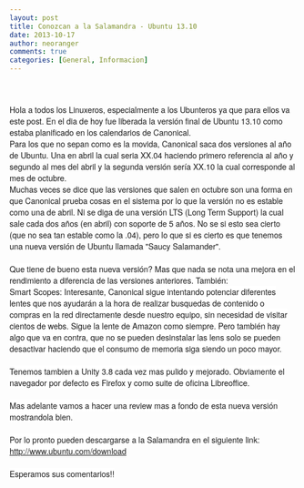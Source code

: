 ```yaml
---
layout: post
title: Conozcan a la Salamandra - Ubuntu 13.10
date: 2013-10-17
author: neoranger
comments: true
categories: [General, Informacion]
---
```

<div class="separator" style="clear:both;text-align:center;"></div><span style="font-family:Helvetica Neue, Arial, Helvetica, sans-serif;"><br /></span><span style="font-family:Helvetica Neue, Arial, Helvetica, sans-serif;"><br /></span><span style="font-family:Helvetica Neue, Arial, Helvetica, sans-serif;">Hola a todos los Linuxeros, especialmente a los Ubunteros ya que para ellos va este post. En el dia de hoy fue liberada la versión final de Ubuntu 13.10 como estaba planificado en los calendarios de Canonical.</span><br /><span style="font-family:Helvetica Neue, Arial, Helvetica, sans-serif;">Para los que no sepan como es la movida, Canonical saca dos versiones al año de Ubuntu. Una en abril la cual seria XX.04 haciendo primero referencia al año y segundo al mes del abril y la segunda versión sería XX.10 la cual corresponde al mes de octubre. </span><br /><span style="font-family:Helvetica Neue, Arial, Helvetica, sans-serif;">Muchas veces se dice que las versiones que salen en octubre son una forma en que Canonical prueba cosas en el sistema por lo que la versión no es estable como una de abril. Ni se diga de una versión LTS (Long Term Support) la cual sale cada dos años (en abril) con soporte de 5 años. No se si esto sea cierto (que no sea tan estable como la .04), pero lo que si es cierto es que tenemos una nueva versión de Ubuntu llamada "Saucy Salamander".</span><br /><span style="font-family:Helvetica Neue, Arial, Helvetica, sans-serif;"><br /><span style="background-color:white;">Que tiene de bueno esta nueva versión? Mas que nada se nota una mejora en el rendimiento a diferencia de las versiones anteriores. También:</span></span><br /><span style="background-color:white;font-family:Helvetica Neue, Arial, Helvetica, sans-serif;">Smart Scopes: Interesante, Canonical sigue intentando potenciar diferentes lentes que nos ayudarán a la hora de realizar busquedas de contenido o compras en la red directamente desde nuestro equipo, sin necesidad de visitar cientos de webs. Sigue la lente de Amazon como siempre. Pero también hay algo que va en contra, que no se pueden desinstalar las lens solo se pueden desactivar haciendo que el consumo de memoria siga siendo un poco mayor.</span><br /><span style="background-color:white;font-family:Helvetica Neue, Arial, Helvetica, sans-serif;"><br />Tenemos tambien a Unity 3.8 cada vez mas pulido y mejorado. Obviamente el navegador por defecto es Firefox y como suite de oficina Libreoffice.</span><br /><span style="background-color:white;font-family:Helvetica Neue, Arial, Helvetica, sans-serif;"><br />Mas adelante vamos a hacer una review mas a fondo de esta nueva versión mostrandola bien.</span><br /><span style="background-color:white;font-family:Helvetica Neue, Arial, Helvetica, sans-serif;"><br />Por lo pronto pueden descargarse a la Salamandra en el siguiente link:</span><br /><span style="font-family:Helvetica Neue, Arial, Helvetica, sans-serif;"><a href="http://www.ubuntu.com/download" style="background-color:white;">http://www.ubuntu.com/download</a></span><br /><span style="background-color:white;font-family:Helvetica Neue, Arial, Helvetica, sans-serif;"><br />Esperamos sus comentarios!!</span>
